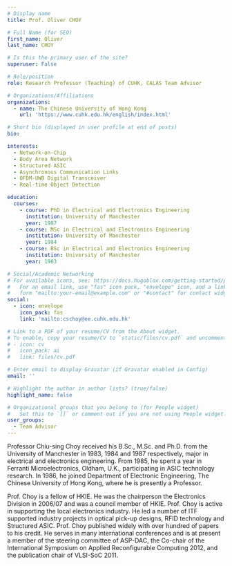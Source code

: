 ```yaml
---
# Display name
title: Prof. Oliver CHOY  

# Full Name (for SEO)
first_name: Oliver
last_name: CHOY

# Is this the primary user of the site?
superuser: False

# Role/position
role: Research Professor (Teaching) of CUHK, CALAS Team Advisor

# Organizations/Affiliations
organizations:
  - name: The Chinese University of Hong Kong
    url: 'https://www.cuhk.edu.hk/english/index.html'

# Short bio (displayed in user profile at end of posts)
bio: 

interests:
  - Network-on-Chip
  - Body Area Network
  - Structured ASIC
  - Asynchronous Communication Links
  - OFDM-UWB Digital Transceiver
  - Real-time Object Detection

education:
  courses:
    - course: PhD in Electrical and Electronics Engineering
      institution: University of Manchester
      year: 1987
    - course: MSc in Electrical and Electronics Engineering
      institution: University of Manchester
      year: 1984
    - course: BSc in Electrical and Electronics Engineering
      institution: University of Manchester
      year: 1983  

# Social/Academic Networking
# For available icons, see: https://docs.hugoblox.com/getting-started/page-builder/#icons
#   For an email link, use "fas" icon pack, "envelope" icon, and a link in the
#   form "mailto:your-email@example.com" or "#contact" for contact widget.
social:
  - icon: envelope
    icon_pack: fas
    link: 'mailto:cschoy@ee.cuhk.edu.hk'   

# Link to a PDF of your resume/CV from the About widget.
# To enable, copy your resume/CV to `static/files/cv.pdf` and uncomment the lines below.
# - icon: cv
#   icon_pack: ai
#   link: files/cv.pdf

# Enter email to display Gravatar (if Gravatar enabled in Config)
email: ''

# Highlight the author in author lists? (true/false)
highlight_name: false

# Organizational groups that you belong to (for People widget)
#   Set this to `[]` or comment out if you are not using People widget.
user_groups:
  - Team Advisor
---
```


Professor Chiu-sing Choy received his B.Sc., M.Sc. and Ph.D. from the University of Manchester in 1983, 1984 and 1987 respectively, major in electrical and electronics engineering. From 1985, he spent a year in Ferranti Microelectronics, Oldham, U.K., participating in ASIC technology research. In 1986, he joined Department of Electronic Engineering, The Chinese University of Hong Kong, where he is presently a Professor.

Prof. Choy is a fellow of HKIE. He was the chairperson the Electronics Division in 2006/07 and was a council member of HKIE. Prof. Choy is active in supporting the local electronics industry. He led a number of ITF supported industry projects in optical pick-up designs, RFID technology and Structured ASIC. Prof. Choy published widely with over hundred of papers to his credit. He serves in many international conferences and is at present a member of the steering committee of ASP-DAC, the Co-chair of the International Symposium on Applied Reconfigurable Computing 2012, and the publication chair of VLSI-SoC 2011.